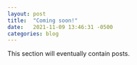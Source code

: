 ```yaml
---
layout: post
title:  "Coming soon!"
date:   2021-11-09 13:46:31 -0500
categories: blog
---
```

This section will eventually contain posts.